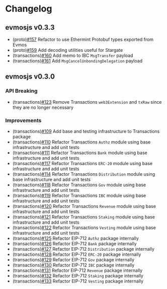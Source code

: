 <!--
Guiding Principles:

Changelogs are for humans, not machines.
There should be an entry for every single version.
The same types of changes should be grouped.
Versions and sections should be linkable.
The latest version comes first.
The release date of each version is displayed.
Mention whether you follow Semantic Versioning.

Usage:

Change log entries are to be added to the Unreleased section under the
appropriate stanza (see below). Each entry should ideally include a tag and
the Github issue reference in the following format:

* (<tag>) \#<issue-number> message

The issue numbers will later be link-ified during the release process so you do
not have to worry about including a link manually, but you can if you wish.

Types of changes (Stanzas):

"Features" for new features.
"Improvements" for changes in existing functionality.
"Deprecated" for soon-to-be removed features.
"Bug Fixes" for any bug fixes.
"Client Breaking" for breaking CLI commands and REST routes used by end-users.
"API Breaking" for breaking exported APIs used by developers building on SDK.

Ref: https://keepachangelog.com/en/1.0.0/
-->

# Changelog

## evmosjs v0.3.3

- (proto)[#157](https://github.com/evmos/evmosjs/pull/157) Refactor to use Ethermint Protobuf types exported from Evmos
- (proto)[#159](https://github.com/evmos/evmosjs/pull/159) Add decoding utilities useful for Stargate
- (transactions)[#160](https://github.com/evmos/evmosjs/pull/160) Add memo to IBC `MsgTransfer` payload
- (transactions)[#161](https://github.com/evmos/evmosjs/pull/161) Add `MsgCancelUnbondingDelegation` payload

## evmosjs v0.3.0

### API Breaking

- (transactions)[#123](https://github.com/evmos/evmosjs/pull/123) Remove Transactions `web3Extension` and `txRaw` since they are no longer necessary

### Improvements

- (transactions)[#109](https://github.com/evmos/evmosjs/pull/109) Add base and testing infrastructure to Transactions package
- (transactions)[#110](https://github.com/evmos/evmosjs/pull/110) Refactor Transactions `Authz` module using base infrastructure and add unit tests
- (transactions)[#111](https://github.com/evmos/evmosjs/pull/111) Refactor Transactions `Bank` module using base infrastructure and add unit tests
- (transactions)[#117](https://github.com/evmos/evmosjs/pull/117) Refactor Transactions `ERC-20` module using base infrastructure and add unit tests
- (transactions)[#114](https://github.com/evmos/evmosjs/pull/114) Refactor Transactions `Distribution` module using base infrastructure and add unit tests
- (transactions)[#118](https://github.com/evmos/evmosjs/pull/118) Refactor Transactions `Gov` module using base infrastructure and add unit tests
- (transactions)[#119](https://github.com/evmos/evmosjs/pull/119) Refactor Transactions `IBC` module using base infrastructure and add unit tests
- (transactions)[#120](https://github.com/evmos/evmosjs/pull/120) Refactor Transactions `Revenue` module using base infrastructure and add unit tests
- (transactions)[#121](https://github.com/evmos/evmosjs/pull/121) Refactor Transactions `Staking` module using base infrastructure and add unit tests
- (transactions)[#122](https://github.com/evmos/evmosjs/pull/122) Refactor Transactions `Vesting` module using base infrastructure and add unit tests
- (transactions)[#125](https://github.com/evmos/evmosjs/pull/125) Refactor EIP-712 `Authz` package internally
- (transactions)[#126](https://github.com/evmos/evmosjs/pull/126) Refactor EIP-712 `Bank` package internally
- (transactions)[#127](https://github.com/evmos/evmosjs/pull/127) Refactor EIP-712 `Distribution` package internally
- (transactions)[#128](https://github.com/evmos/evmosjs/pull/128) Refactor EIP-712 `ERC-20` package internally
- (transactions)[#129](https://github.com/evmos/evmosjs/pull/129) Refactor EIP-712 `Gov` package internally
- (transactions)[#130](https://github.com/evmos/evmosjs/pull/130) Refactor EIP-712 `IBC` package internally
- (transactions)[#131](https://github.com/evmos/evmosjs/pull/131) Refactor EIP-712 `Revenue` package internally
- (transactions)[#132](https://github.com/evmos/evmosjs/pull/132) Refactor EIP-712 `Staking` package internally
- (transactions)[#133](https://github.com/evmos/evmosjs/pull/133) Refactor EIP-712 `Vesting` package internally
